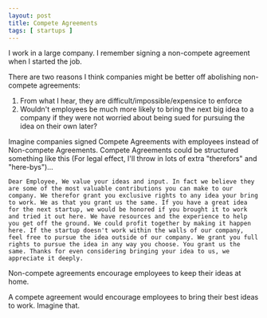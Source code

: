 ```yaml
---
layout: post
title: Compete Agreements
tags: [ startups ]
---
```


I work in a large company. I remember signing a non-compete agreement when I started the job.

There are two reasons I think companies might be better off abolishing non-compete agreements:

1. From what I hear, they are difficult/impossible/expensice to enforce
1. Wouldn't employees be much more likely to bring the next big idea to a company if they were not worried about being sued for pursuing the idea on their own later?

Imagine companies signed Compete Agreements with employees instead of Non-compete Agreements. Compete Agreements could be structured something like this (For legal effect, I'll throw in lots of extra "therefors" and "here-bys")...

    Dear Employee, We value your ideas and input. In fact we believe they are some of the most valuable contributions you can make to our company. We therefor grant you exclusive rights to any idea your bring to work. We as that you grant us the same. If you have a great idea for the next startup, we would be honored if you brought it to work and tried it out here. We have resources and the experience to help you get off the ground. We could profit together by making it happen here. If the startup doesn't work within the walls of our company, feel free to pursue the idea outside of our company. We grant you full rights to pursue the idea in any way you choose. You grant us the same. Thanks for even considering bringing your idea to us, we appreciate it deeply.

Non-compete agreements encourage employees to keep their ideas at home.

A compete agreement would encourage employees to bring their best ideas to work. Imagine that.
